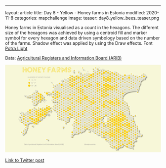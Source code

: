 ---
layout: article
title: Day 8 - Yellow - Honey farms in Estonia
modified: 2020-11-8
categories: mapchallenge
image:
  teaser: day8_yellow_bees_teaser.png

Honey farms in Estonia visualised as a count in the hexagons. The different size of the hexagons was achieved by using a centroid fill and marker symbol for every hexagon and data driven symbology based on the number of the farms. Shadow effect was applied by using the Draw effects. Font [Potra Light](https://www.fontspace.com/potra-light-font-f29815)

Data: [Agricultural Registers and Information Board (ARIB)](https://www.pria.ee/registrid/pria-kaardiandmed)


![image of categories](../../images/day8_yellow_bees.png)

[Link to Twitter post](https://twitter.com/evelynuuemaa/status/1325365063465754624)
